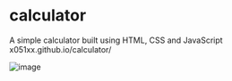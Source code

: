 # calculator
A simple calculator built using HTML, CSS and JavaScript
x051xx.github.io/calculator/

![image](https://github.com/X051XX/calculator/assets/117928267/c8881176-1950-44f1-924a-8efa6b386f15)
